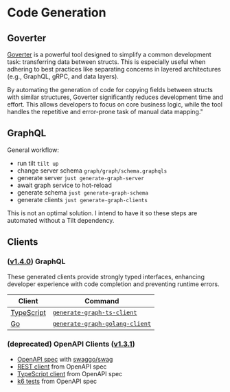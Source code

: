 # Code Generation

## Goverter

[Goverter](https://goverter.jmattheis.de/) is a powerful tool designed to simplify a common development task: transferring data between structs. This is especially useful when adhering to best practices like separating concerns in layered architectures (e.g., GraphQL, gRPC, and data layers).

By automating the generation of code for copying fields between structs with similar structures, Goverter significantly reduces development time and effort. This allows developers to focus on core business logic, while the tool handles the repetitive and error-prone task of manual data mapping."

## GraphQL

General workflow:

- run tilt `tilt up`
- change server schema `graph/graph/schema.graphqls`
- generate server `just generate-graph-server`
- await graph service to hot-reload
- generate schema `just generate-graph-schema`
- generate clients `just generate-graph-clients`

This is not an optimal solution. I intend to have it so these steps are automated without a Tilt dependency.

## Clients

### ([v1.4.0](https://github.com/ericbutera/amalgam/releases/tag/v1.4.0)) GraphQL

These generated clients provide strongly typed interfaces, enhancing developer experience with code completion and preventing runtime errors.

| Client                                                                                                                                  | Command                                                                                                                                  |
| --------------------------------------------------------------------------------------------------------------------------------------- | ---------------------------------------------------------------------------------------------------------------------------------------- |
| [TypeScript](https://github.com/ericbutera/amalgam/blob/9528beb51c6b2affa3b6bd1622ca666983148fc4/ui/app/generated/graphql.ts#L204-L225) | [`generate-graph-ts-client`](https://github.com/ericbutera/amalgam/blob/ad3d79839030889826a8fb2f0c0dcad48bf9d06e/justfile#L165-L169)     |
| [Go](https://github.com/ericbutera/amalgam/blob/9528beb51c6b2affa3b6bd1622ca666983148fc4/pkg/clients/graphql/graphql.gen.go)            | [`generate-graph-golang-client`](https://github.com/ericbutera/amalgam/blob/ad3d79839030889826a8fb2f0c0dcad48bf9d06e/justfile#L159-L162) |

### (deprecated) OpenAPI Clients ([v1.3.1](https://github.com/ericbutera/amalgam/releases/tag/v1.3.1))

- [OpenAPI spec](https://github.com/ericbutera/amalgam/blob/8c4e26f23ecd3af6c7eae80cbb1a16165fcd1703/api/docs/swagger.yaml) with [swaggo/swag](https://github.com/swaggo/swag)
- [REST client](https://github.com/ericbutera/amalgam/tree/8c4e26f23ecd3af6c7eae80cbb1a16165fcd1703/pkg/client) from OpenAPI spec
- [TypeScript client](https://github.com/ericbutera/amalgam/tree/8c4e26f23ecd3af6c7eae80cbb1a16165fcd1703/ui/app/lib/client) from OpenAPI spec
- [k6 tests](https://github.com/ericbutera/amalgam/tree/main/k6/tests/openapi) from OpenAPI spec
